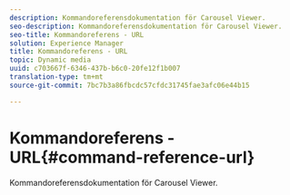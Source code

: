 ```yaml
---
description: Kommandoreferensdokumentation för Carousel Viewer.
seo-description: Kommandoreferensdokumentation för Carousel Viewer.
seo-title: Kommandoreferens - URL
solution: Experience Manager
title: Kommandoreferens - URL
topic: Dynamic media
uuid: c703667f-6346-437b-b6c0-20fe12f1b007
translation-type: tm+mt
source-git-commit: 7bc7b3a86fbcdc57cfdc31745fae3afc06e44b15

---
```



# Kommandoreferens - URL{#command-reference-url}

Kommandoreferensdokumentation för Carousel Viewer.

